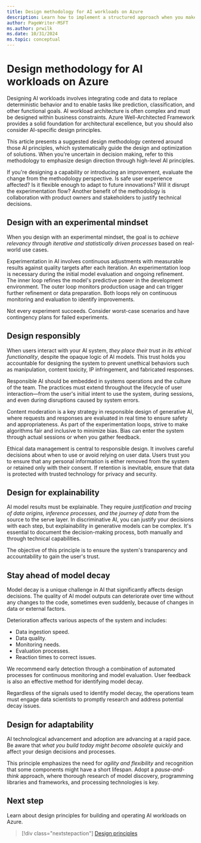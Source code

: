```yaml
---
title: Design methodology for AI workloads on Azure
description: Learn how to implement a structured approach when you make architectural design decisions for AI workloads on Azure.
author: PageWriter-MSFT
ms.author: prwilk
ms.date: 10/31/2024
ms.topic: conceptual
---
```


# Design methodology for AI workloads on Azure

Designing AI workloads involves integrating code and data to replace deterministic behavior and to enable tasks like prediction, classification, and other functional goals. AI workload architecture is often complex and must be designed within business constraints. Azure Well-Architected Framework provides a solid foundation for architectural excellence, but you should also consider AI-specific design principles.

This article presents a suggested design methodology centered around those AI principles, which systematically guide the design and optimization of solutions. When you're uncertain in decision making, refer to this methodology to emphasize design direction through high-level AI principles.

If you're designing a capability or introducing an improvement, evaluate the change from the methodology perspective. Is safe user experience affected? Is it flexible enough to adapt to future innovations? Will it disrupt the experimentation flow? Another benefit of the methodology is collaboration with product owners and stakeholders to justify technical decisions.

## Design with an experimental mindset

When you design with an experimental mindset, the goal is to *achieve relevancy through iterative and statistically driven processes* based on real-world use cases.

Experimentation in AI involves continuous adjustments with measurable results against quality targets after each iteration. An experimentation loop is necessary during the initial model evaluation and ongoing refinement. The inner loop refines the model's predictive power in the development environment. The outer loop monitors production usage and can trigger further refinement or data preparation. Both loops rely on continuous monitoring and evaluation to identify improvements.

Not every experiment succeeds. Consider worst-case scenarios and have contingency plans for failed experiments.

## Design responsibly

When users interact with your AI system, *they place their trust in its ethical functionality*, despite the opaque logic of AI models. This trust holds you accountable for designing the system to prevent unethical behaviors such as manipulation, content toxicity, IP infringement, and fabricated responses.

Responsible AI should be embedded in systems operations and the culture of the team. The practices must extend throughout the lifecycle of user interaction—from the user's initial intent to use the system, during sessions, and even during disruptions caused by system errors.

Content moderation is a key strategy in responsible design of generative AI, where requests and responses are evaluated in real time to ensure safety and appropriateness. As part of the experimentation loops, strive to make algorithms fair and inclusive to minimize bias. Bias can enter the system through actual sessions or when you gather feedback.

Ethical data management is central to responsible design. It involves careful decisions about when to use or avoid relying on user data. Users trust you to ensure that any personal information is either removed from the system or retained only with their consent. If retention is inevitable, ensure that data is protected with trusted technology for privacy and security.

## Design for explainability

AI model results must be explainable. They require *justification and tracing of data origins, inference processes, and the journey of data* from the source to the serve layer. In discriminative AI, you can justify your decisions with each step, but explainability in generative models can be complex. It's essential to document the decision-making process, both manually and through technical capabilities.

The objective of this principle is to ensure the system's transparency and accountability to gain the user's trust.

## Stay ahead of model decay

Model decay is a unique challenge in AI that significantly affects design decisions. The quality of AI model outputs can deteriorate over time without any changes to the code, sometimes even suddenly, because of changes in data or external factors.

Deterioration affects various aspects of the system and includes:

- Data ingestion speed.
- Data quality.
- Monitoring needs.
- Evaluation processes.
- Reaction times to correct issues.

We recommend early detection through a combination of automated processes for continuous monitoring and model evaluation. User feedback is also an effective method for identifying model decay.

Regardless of the signals used to identify model decay, the operations team must engage data scientists to promptly research and address potential decay issues.

## Design for adaptability

AI technological advancement and adoption are advancing at a rapid pace. Be aware that *what you build today might become obsolete quickly* and affect your design decisions and processes.

This principle emphasizes the need for *agility and flexibility* and recognition that some components might have a short lifespan. Adopt a *pause-and-think* approach, where thorough research of model discovery, programming libraries and frameworks, and processing technologies is key.

## Next step

Learn about design principles for building and operating AI workloads on Azure.

> [!div class="nextstepaction"]
> [Design principles](./design-principles.md)